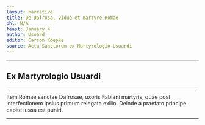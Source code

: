 ```yaml
---
layout: narrative
title: De Dafrosa, vidua et martyre Romae
bhl: N/A
feast: January 4
author: Usuard
editor: Carson Koepke
source: Acta Sanctorum ex Martyrologio Usuardi
---
```


---

## Ex Martyrologio Usuardi

---

Item Romae sanctae Dafrosae, uxoris Fabiani martyris, quae post interfectionem ipsius primum relegata exilio. Deinde a praefato principe capite iussa est puniri. 

---
